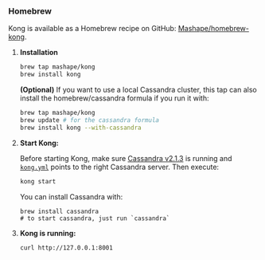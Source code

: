 ### Homebrew

Kong is available as a Homebrew recipe on GitHub: [Mashape/homebrew-kong](https://github.com/Mashape/homebrew-kong).

1. **Installation**

    ```bash
    brew tap mashape/kong
    brew install kong
    ```

    **(Optional)** If you want to use a local Cassandra cluster, this tap can also install the homebrew/cassandra formula if you run it with:

    ```bash
    brew tap mashape/kong
    brew update # for the cassandra formula
    brew install kong --with-cassandra
    ```

2. **Start Kong:**

    Before starting Kong, make sure [Cassandra v2.1.3](http://cassandra.apache.org/) is running and [`kong.yml`](/docs/getting-started/configuration/) points to the right Cassandra server. Then execute:

    ```bash
    kong start
    ```

    You can install Cassandra with:

    ```
    brew install cassandra
    # to start cassandra, just run `cassandra`
    ```

3. **Kong is running:**

    ```bash
    curl http://127.0.0.1:8001
    ```
